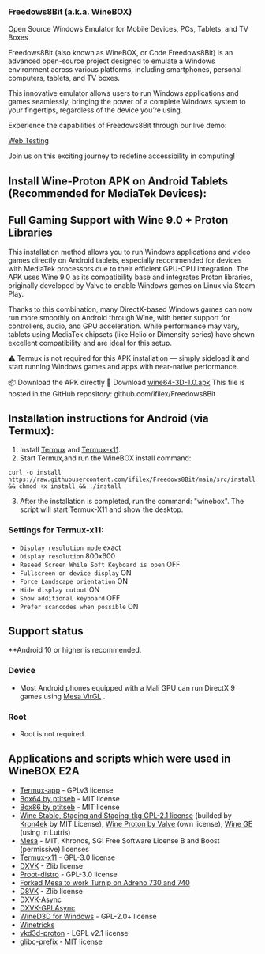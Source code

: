 ### Freedows8Bit (a.k.a. WineBOX)
Open Source Windows Emulator for Mobile Devices, PCs, Tablets, and TV Boxes

Freedows8Bit (also known as WineBOX, or Code Freedows8Bit) is an advanced open-source project designed to emulate a Windows environment across various platforms, including smartphones, personal computers, tablets, and TV boxes.

This innovative emulator allows users to run Windows applications and games seamlessly, bringing the power of a complete Windows system to your fingertips, regardless of the device you’re using.


Experience the capabilities of Freedows8Bit through our live demo: 

[Web Testing](https://ifilex.github.io/Freedows8Bit/) 

Join us on this exciting journey to redefine accessibility in computing!

## Install Wine-Proton APK on Android Tablets (Recommended for MediaTek Devices):
## Full Gaming Support with Wine 9.0 + Proton Libraries

This installation method allows you to run Windows applications and video games directly on Android tablets, especially recommended for devices with MediaTek processors due to their efficient GPU-CPU integration. The APK uses Wine 9.0 as its compatibility base and integrates Proton libraries, originally developed by Valve to enable Windows games on Linux via Steam Play.

Thanks to this combination, many DirectX-based Windows games can now run more smoothly on Android through Wine, with better support for controllers, audio, and GPU acceleration. While performance may vary, tablets using MediaTek chipsets (like Helio or Dimensity series) have shown excellent compatibility and are ideal for this setup.

⚠️ Termux is not required for this APK installation — simply sideload it and start running Windows games and apps with near-native performance.

📦 Download the APK directly
🔗 Download [wine64-3D-1.0.apk](https://github.com/ifilex/Freedows8Bit/releases/download/binary/wine64-3D-1.0.apk)
This file is hosted in the GitHub repository: github.com/ifilex/Freedows8Bit


## Installation instructions for Android (via Termux):

1. Install [Termux](https://github.com/ifilex/Freedows8Bit/releases/download/apks/termux.apk) and [Termux-x11](https://github.com/ifilex/Freedows8Bit/releases/download/apks/termux-x11.apk).
2. Start Termux,and  run the WineBOX install command:
```
curl -o install https://raw.githubusercontent.com/ifilex/Freedows8Bit/main/src/install.sh && chmod +x install && ./install
```
3. After the installation is completed, run the command: "winebox". The script will start Termux-X11 and show the desktop.

### Settings for Termux-x11:
* `Display resolution mode` exact
* `Display resolution` 800x600
* `Reseed Screen While Soft Keyboard is open` OFF
* `Fullscreen on device display` ON
* `Force Landscape orientation` ON
* `Hide display cutout` ON
* `Show additional keyboard` OFF
* `Prefer scancodes when possible` ON

## Support status
**Android 10 or higher is recommended.

### Device
* Most Android phones equipped with a Mali GPU can run DirectX 9 games using [Mesa VirGL](https://github.com/alexvorxx/Mesa-VirGL) .

### Root
* Root is not required.

## Applications and scripts which were used in WineBOX E2A
- [Termux-app](https://github.com/termux/termux-app) - GPLv3 license
- [Box64 by ptitseb](https://github.com/ptitSeb/box64) - MIT license
- [Box86 by ptitseb](https://github.com/ptitSeb/box86) - MIT license
- [Wine Stable, Staging and Staging-tkg GPL-2.1 license](https://wiki.winehq.org/Licensing) (builded by [Kron4ek](https://github.com/Kron4ek) by MIT License), [Wine Proton by Valve](https://github.com/ValveSoftware/Proton) (own license), [Wine GE](https://github.com/GloriousEggroll/wine-ge-custom) (using in Lutris)
- [Mesa](https://docs.mesa3d.org/license.html) - MIT, Khronos, SGI Free Software License B and Boost (permissive) licenses
- [Termux-x11](https://github.com/termux/termux-x11) - GPL-3.0 license
- [DXVK](https://github.com/doitsujin/dxvk) - Zlib license
- [Proot-distro](https://github.com/termux/proot-distro) - GPL-3.0 license
- [Forked Mesa to work Turnip on Adreno 730 and 740](https://gitlab.freedesktop.org/Danil/mesa/-/tree/turnip/feature/a7xx-basic-support)
- [D8VK](https://github.com/AlpyneDreams/d8vk) - Zlib license
- [DXVK-Async](https://github.com/Sporif/dxvk-async)
- [DXVK-GPLAsync](https://gitlab.com/Ph42oN/dxvk-gplasync)
- [WineD3D for Windows](https://fdossena.com/?p=wined3d/index.frag) - GPL-2.0+ license
- [Winetricks](https://wiki.winehq.org/Winetricks)
- [vkd3d-proton](https://github.com/HansKristian-Work/vkd3d-proton) - LGPL v2.1 license
- [glibc-prefix](https://github.com/termux-pacman/glibc-packages) - MIT license

